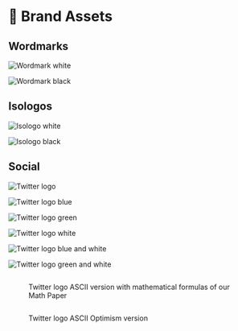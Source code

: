 # 📣 Brand Assets

## Wordmarks

![Wordmark white](<../.gitbook/assets/Wordmark - SVG White.svg>)

![Wordmark black](<../.gitbook/assets/Wordmark - SVG Black.svg>)

## Isologos

![Isologo white](<../.gitbook/assets/Isologo - White.svg>)

![Isologo black](<../.gitbook/assets/Isologo - Black.svg>)

## Social

![Twitter logo](<../.gitbook/assets/Twitter Logo.png>)

![Twitter logo blue](<../.gitbook/assets/Twitter Logo - Blue.png>)

![Twitter logo green](<../.gitbook/assets/Twitter Logo - Green.png>)

![Twitter logo white](<../.gitbook/assets/Twitter Logo - White.png>)

![Twitter logo blue and white](<../.gitbook/assets/Twitter Logo - Blue and White.png>)

![Twitter logo green and white](<../.gitbook/assets/Twitter Logo - Green and White.png>)

<figure><img src="../.gitbook/assets/formula_ASCII_1.png" alt=""><figcaption><p>Twitter logo ASCII version with mathematical formulas of our Math Paper</p></figcaption></figure>

<figure><img src="../.gitbook/assets/OP_ASCII_1.png" alt=""><figcaption><p>Twitter logo ASCII Optimism version</p></figcaption></figure>

